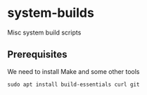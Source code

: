 # system-builds
Misc system build scripts

## Prerequisites
We need to install Make and some other tools

```
sudo apt install build-essentials curl git 
```


